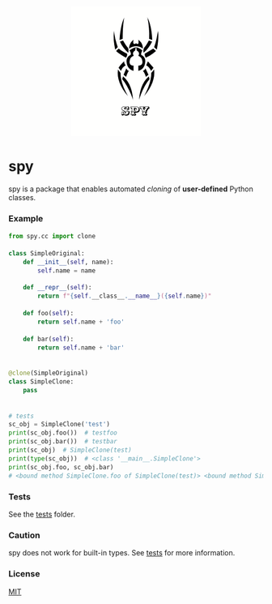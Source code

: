 <div align="center">
<img alt="spy image" src="assets/spy.png"/>
</div>

# spy

spy is a package that enables automated _cloning_ of **user-defined** Python classes.

### Example

```python
from spy.cc import clone

class SimpleOriginal:
    def __init__(self, name):
        self.name = name

    def __repr__(self):
        return f"{self.__class__.__name__}({self.name})"

    def foo(self):
        return self.name + 'foo'
    
    def bar(self):
        return self.name + 'bar'


@clone(SimpleOriginal)
class SimpleClone:
    pass


# tests
sc_obj = SimpleClone('test')
print(sc_obj.foo())  # testfoo
print(sc_obj.bar())  # testbar
print(sc_obj)  # SimpleClone(test)
print(type(sc_obj))  # <class '__main__.SimpleClone'>
print(sc_obj.foo, sc_obj.bar)  
# <bound method SimpleClone.foo of SimpleClone(test)> <bound method SimpleClone.bar of SimpleClone(test)>
```
### Tests
See the [tests](https://github.com/ziord/spy/blob/master/tests) folder.


### Caution
spy does not work for built-in types. See [tests](https://github.com/ziord/spy/blob/master/tests) for more information.


### License
[MIT](https://github.com/ziord/spy/blob/master/LICENSE.txt)